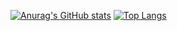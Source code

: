 [![Anurag's GitHub stats](https://github-readme-stats.vercel.app/api?username=YvGuo-YY&show_icons=true&theme=onedark)](https://github.com/anuraghazra/github-readme-stats)
[![Top Langs](https://github-readme-stats.vercel.app/api/top-langs/?username=YvGuo-YY)](https://github.com/anuraghazra/github-readme-stats)


<!---
YvGuo-YY/YvGuo-YY is a ✨ special ✨ repository because its `README.md` (this file) appears on your GitHub profile.
You can click the Preview link to take a look at your changes.
--->
